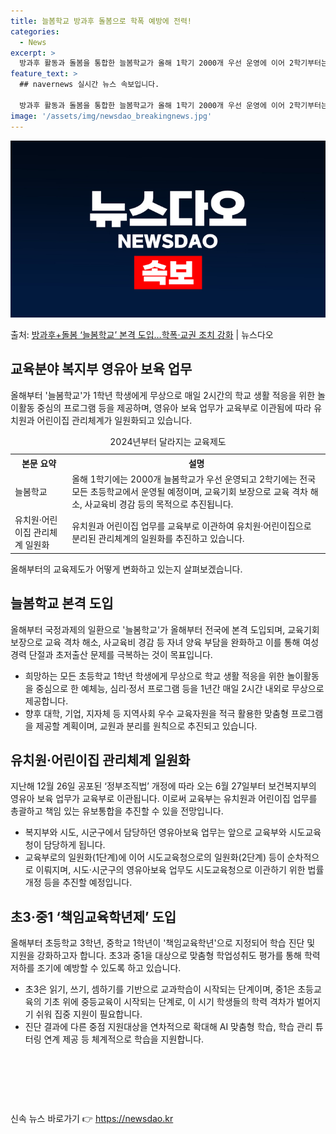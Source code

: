 ```yaml
---
title: 늘봄학교 방과후 돌봄으로 학폭 예방에 전력!
categories:
  - News
excerpt: >
  방과후 활동과 돌봄을 통합한 늘봄학교가 올해 1학기 2000개 우선 운영에 이어 2학기부터는 전국 초등학교에…
feature_text: >
  ## navernews 실시간 뉴스 속보입니다.

  방과후 활동과 돌봄을 통합한 늘봄학교가 올해 1학기 2000개 우선 운영에 이어 2학기부터는 전국 초등학교에…
image: '/assets/img/newsdao_breakingnews.jpg'
---
```


![뉴스다오 속보](/assets/img/newsdao_breakingnews.jpg)

<p>출처: <a href="https://newsdao.kr/2920" rel="dofollow">방과후+돌봄 ‘늘봄학교’ 본격 도입…학폭·교권 조치 강화</a> | 뉴스다오</p>

<h2 data-ke-size="size26">교육분야 복지부 영유아 보육 업무</h2>
<p data-ke-size="size16">올해부터 '늘봄학교'가 1학년 학생에게 무상으로 매일 2시간의 학교 생활 적응을 위한 놀이활동 중심의 프로그램 등을 제공하며, 영유아 보육 업무가 교육부로 이관됨에 따라 유치원과 어린이집 관리체계가 일원화되고 있습니다.</p>
<table>
  <caption>2024년부터 달라지는 교육제도</caption>
  <tr>
    <th scope="col">본문 요약</th>
    <th scope="col">설명</th>
  </tr>
  <tr>
    <td>늘봄학교</td>
    <td>올해 1학기에는 2000개 늘봄학교가 우선 운영되고 2학기에는 전국 모든 초등학교에서 운영될 예정이며, 교육기회 보장으로 교육 격차 해소, 사교육비 경감 등의 목적으로 추진됩니다.</td>
  </tr>
  <tr>
    <td>유치원·어린이집 관리체계 일원화</td>
    <td>유치원과 어린이집 업무를 교육부로 이관하여 유치원·어린이집으로 분리된 관리체계의 일원화를 추진하고 있습니다.</td>
  </tr>
</table>
<p data-ke-size="size16">올해부터의 교육제도가 어떻게 변화하고 있는지 살펴보겠습니다.</p>

<h2 data-ke-size="size26">늘봄학교 본격 도입</h2>
<p data-ke-size="size16">올해부터 국정과제의 일환으로 '늘봄학교'가 올해부터 전국에 본격 도입되며, 교육기회 보장으로 교육 격차 해소, 사교육비 경감 등 자녀 양육 부담을 완화하고 이를 통해 여성 경력 단절과 초저출산 문제를 극복하는 것이 목표입니다.</p>
<ul>
  <li>희망하는 모든 초등학교 1학년 학생에게 무상으로 학교 생활 적응을 위한 놀이활동을 중심으로 한 예체능, 심리·정서 프로그램 등을 1년간 매일 2시간 내외로 무상으로 제공합니다.</li>
  <li>향후 대학, 기업, 지자체 등 지역사회 우수 교육자원을 적극 활용한 맞춤형 프로그램을 제공할 계획이며, 교원과 분리를 원칙으로 추진되고 있습니다.</li>
</ul>

<h2 data-ke-size="size26">유치원·어린이집 관리체계 일원화</h2>
<p data-ke-size="size16">지난해 12월 26일 공포된 ‘정부조직법’ 개정에 따라 오는 6월 27일부터 보건복지부의 영유아 보육 업무가 교육부로 이관됩니다. 이로써 교육부는 유치원과 어린이집 업무를 총괄하고 책임 있는 유보통합을 추진할 수 있을 전망입니다.</p>
<ul>
  <li>복지부와 시도, 시군구에서 담당하던 영유아보육 업무는 앞으로 교육부와 시도교육청이 담당하게 됩니다.</li>
  <li>교육부로의 일원화(1단계)에 이어 시도교육청으로의 일원화(2단계) 등이 순차적으로 이뤄지며, 시도·시군구의 영유아보육 업무도 시도교육청으로 이관하기 위한 법률 개정 등을 추진할 예정입니다.</li>
</ul>

<h2 data-ke-size="size26">초3·중1 ‘책임교육학년제’ 도입</h2>
<p data-ke-size="size16">올해부터 초등학교 3학년, 중학교 1학년이 '책임교육학년'으로 지정되어 학습 진단 및 지원을 강화하고자 합니다. 초3과 중1을 대상으로 맞춤형 학업성취도 평가를 통해 학력 저하를 조기에 예방할 수 있도록 하고 있습니다.</p>
<ul>
  <li>초3은 읽기, 쓰기, 셈하기를 기반으로 교과학습이 시작되는 단계이며, 중1은 초등교육의 기초 위에 중등교육이 시작되는 단계로, 이 시기 학생들의 학력 격차가 벌어지기 쉬워 집중 지원이 필요합니다.</li>
  <li>진단 결과에 다른 중점 지원대상을 연차적으로 확대해 AI 맞춤형 학습, 학습 관리 튜터링 연계 제공 등 체계적으로 학습을 지원합니다.</li>
</ul>
<p data-ke-size="size16">&nbsp;</p>
<p data-ke-size="size16">&nbsp;</p>
<p data-ke-size="size16">&nbsp;</p> 

신속 뉴스 바로가기 👉 <a href="https://newsdao.kr" rel="dofollow">https://newsdao.kr</a>


